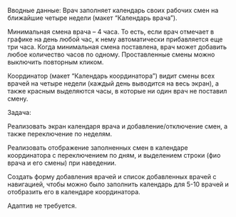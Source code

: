 Вводные данные:
Врач заполняет календарь своих рабочих смен на ближайшие четыре недели (макет “Календарь врача”).

Минимальная смена врача – 4 часа. То есть, если врач отмечает в графике на день любой час, к нему автоматически прибавляется еще три часа. Когда минимальная смена поставлена, врач может добавить любое количество часов по одному. Проставленные смены можно выключить повторным кликом.

Координатор (макет “Календарь координатора”) видит смены всех врачей на четыре недели (каждый день выводится на весь экран), а также красным выделяются часы, в которые ни один врач не поставил смену.

Задача:

Реализовать экран календаря врача и добавление/отключение смен, а также переключение по неделям.

Реализовать отображение заполненных смен в календаре координатора с переключением по дням, и выделением строки (фио врача и его смены) при наведении.

Создать форму добавления врачей и список добавленных врачей с навигацией, чтобы можно было заполнить календарь для 5-10 врачей и отобразить его в календаре координатора.

Адаптив не требуется.
